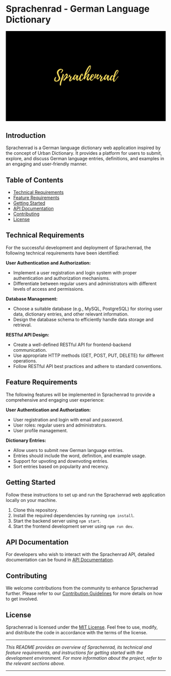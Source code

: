 # Sprachenrad - German Language Dictionary

![Sprachenrad Logo](logo.png)

## Introduction

Sprachenrad is a German language dictionary web application inspired by the concept of Urban Dictionary. It provides a platform for users to submit, explore, and discuss German language entries, definitions, and examples in an engaging and user-friendly manner.

## Table of Contents

- [Technical Requirements](#technical-requirements)
- [Feature Requirements](#feature-requirements)
- [Getting Started](#getting-started)
- [API Documentation](#api-documentation)
- [Contributing](#contributing)
- [License](#license)

## Technical Requirements

For the successful development and deployment of Sprachenrad, the following technical requirements have been identified:

**User Authentication and Authorization:**
- Implement a user registration and login system with proper authentication and authorization mechanisms.
- Differentiate between regular users and administrators with different levels of access and permissions.

**Database Management:**
- Choose a suitable database (e.g., MySQL, PostgreSQL) for storing user data, dictionary entries, and other relevant information.
- Design the database schema to efficiently handle data storage and retrieval.

**RESTful API Design:**
- Create a well-defined RESTful API for frontend-backend communication.
- Use appropriate HTTP methods (GET, POST, PUT, DELETE) for different operations.
- Follow RESTful API best practices and adhere to standard conventions.

<!-- Continue listing the technical requirements -->

## Feature Requirements

The following features will be implemented in Sprachenrad to provide a comprehensive and engaging user experience:

**User Authentication and Authorization:**
- User registration and login with email and password.
- User roles: regular users and administrators.
- User profile management.

**Dictionary Entries:**
- Allow users to submit new German language entries.
- Entries should include the word, definition, and example usage.
- Support for upvoting and downvoting entries.
- Sort entries based on popularity and recency.

<!-- Continue listing the feature requirements -->

## Getting Started

Follow these instructions to set up and run the Sprachenrad web application locally on your machine.

1. Clone this repository.
2. Install the required dependencies by running `npm install`.
3. Start the backend server using `npm start`.
4. Start the frontend development server using `npm run dev`.

## API Documentation

For developers who wish to interact with the Sprachenrad API, detailed documentation can be found in [API Documentation](link-to-api-documentation).

## Contributing

We welcome contributions from the community to enhance Sprachenrad further. Please refer to our [Contribution Guidelines](link-to-contribution-guidelines) for more details on how to get involved.

## License

Sprachenrad is licensed under the [MIT License](link-to-license). Feel free to use, modify, and distribute the code in accordance with the terms of the license.

---

*This README provides an overview of Sprachenrad, its technical and feature requirements, and instructions for getting started with the development environment. For more information about the project, refer to the relevant sections above.*

---


